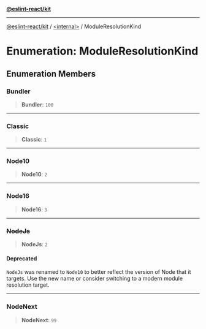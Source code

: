 [**@eslint-react/kit**](../../README.md)

***

[@eslint-react/kit](../../README.md) / [\<internal\>](../README.md) / ModuleResolutionKind

# Enumeration: ModuleResolutionKind

## Enumeration Members

### Bundler

> **Bundler**: `100`

***

### Classic

> **Classic**: `1`

***

### Node10

> **Node10**: `2`

***

### Node16

> **Node16**: `3`

***

### ~~NodeJs~~

> **NodeJs**: `2`

#### Deprecated

`NodeJs` was renamed to `Node10` to better reflect the version of Node that it targets.
Use the new name or consider switching to a modern module resolution target.

***

### NodeNext

> **NodeNext**: `99`
